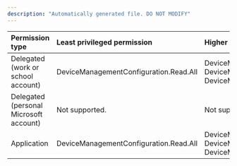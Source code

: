 ```yaml
---
description: "Automatically generated file. DO NOT MODIFY"
---
```


|Permission type|Least privileged permission|Higher privileged permissions|
|:---|:---|:---|
|Delegated (work or school account)|DeviceManagementConfiguration.Read.All|DeviceManagementConfiguration.ReadWrite.All, DeviceManagementManagedDevices.Read.All, DeviceManagementManagedDevices.ReadWrite.All|
|Delegated (personal Microsoft account)|Not supported.|Not supported.|
|Application|DeviceManagementConfiguration.Read.All|DeviceManagementConfiguration.ReadWrite.All, DeviceManagementManagedDevices.Read.All, DeviceManagementManagedDevices.ReadWrite.All|

